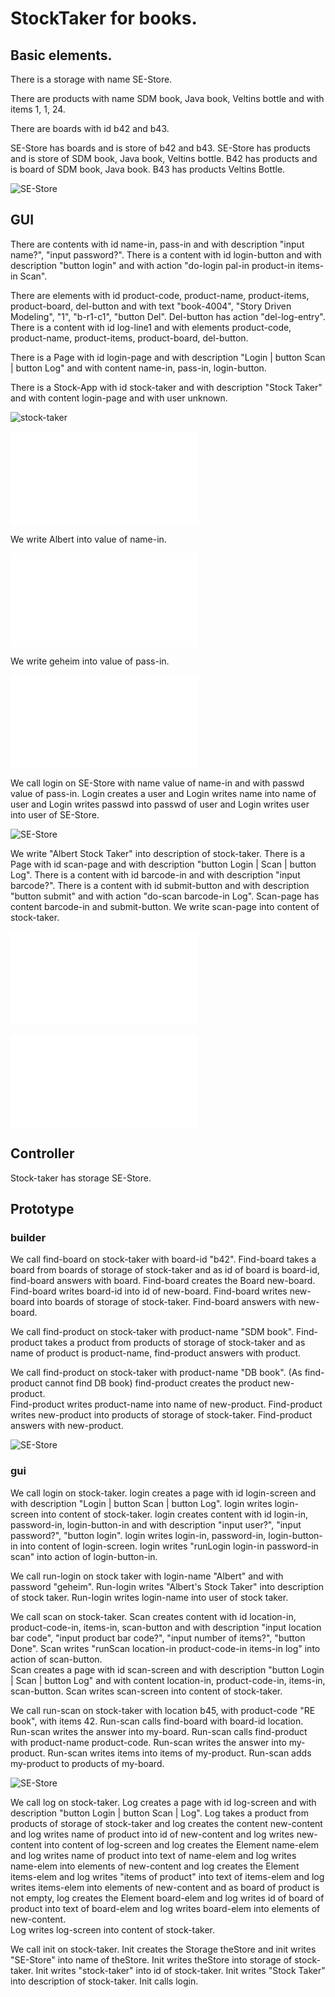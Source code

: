 
# StockTaker for books. 

## Basic elements. 

There is a storage with name SE-Store. 

There are products with name SDM book, Java book, Veltins bottle
and with items 1, 1, 24. 

There are boards with id b42 and b43.

SE-Store has boards and is store of b42 and b43.
SE-Store has products and is store of SDM book, Java book, Veltins bottle.
B42 has products and is board of SDM book, Java book.
B43 has products Veltins Bottle.

![SE-Store](objects.svg)


## GUI

There are contents with id name-in, pass-in
and with description "input name?", "input password?".
There is a content with id login-button and with description "button login"
and with action "do-login pal-in product-in items-in Scan".

There are elements with id product-code, product-name, product-items, product-board, del-button and 
with text "book-4004", "Story Driven Modeling", "1", "b-r1-c1", "button Del". 
Del-button has action "del-log-entry".
There is a content with id log-line1 and with elements product-code, product-name, product-items, product-board, del-button.

There is a Page with id login-page 
and with description "Login | button Scan | button Log"
and with content name-in, pass-in, login-button.

There is a Stock-App with id stock-taker 
and with description "Stock Taker"
and with content login-page 
and with user unknown.

![stock-taker](gui.svg)

![stock-taker](stock01.html)

We write Albert into value of name-in. 

![stock-taker](stock02.html)

We write geheim into value of pass-in. 

![stock-taker](stock03.html)

We call login on SE-Store with name value of name-in and with passwd value of pass-in. 
Login creates a user and
Login writes name into name of user and 
Login writes passwd into passwd of user and 
Login writes user into user of SE-Store. 

![SE-Store](user.svg)


We write "Albert Stock Taker" into description of stock-taker.
There is a Page with id scan-page 
and with description "button Login | Scan | button Log".
There is a content with id barcode-in and with description "input barcode?".
There is a content with id submit-button and with description "button submit"
and with action "do-scan barcode-in Log".
Scan-page has content barcode-in and submit-button. 
We write scan-page into content of stock-taker. 

![stock-taker](stock04.html)


![stock-taker](stock01-04.mockup.html)




## Controller

Stock-taker has storage SE-Store. 


## Prototype

### builder

We call find-board on stock-taker with board-id "b42". 
Find-board takes a board from boards of storage of stock-taker 
and as id of board is board-id, find-board answers with board.
Find-board creates the Board new-board. 
Find-board writes board-id into id of new-board. 
Find-board writes new-board into boards of storage of stock-taker.
Find-board answers with new-board. 

We call find-product on stock-taker with product-name "SDM book". 
Find-product takes a product from products of storage of stock-taker
and as name of product is product-name, find-product answers with product.

We call find-product on stock-taker with product-name "DB book". 
(As find-product cannot find DB book)
find-product creates the product new-product.   
Find-product writes product-name into name of new-product.
Find-product writes new-product into products of storage of stock-taker.
Find-product answers with new-product. 

![SE-Store](find-product.svg)

### gui

We call login on stock-taker.
login creates a page with id login-screen 
and with description "Login | button Scan | button Log".
login writes login-screen into content of stock-taker.
login creates content with id login-in, password-in, login-button-in
and with description "input user?", "input password?", "button login".
login writes login-in, password-in, login-button-in into content of login-screen. 
login writes "runLogin login-in password-in scan" into action of login-button-in.

We call run-login on stock taker with login-name "Albert" and with password "geheim". 
Run-login writes "Albert's Stock Taker" into description of stock taker. 
Run-login writes login-name into user of stock taker. 

We call scan on stock-taker.
Scan creates content with id location-in, product-code-in, items-in, scan-button 
and with description 
  "input location bar code",
  "input product bar code?", 
  "input number of items?",
  "button Done".
Scan writes "runScan location-in product-code-in items-in log" into action of scan-button.   
Scan creates a page with id scan-screen 
and with description "button Login | Scan | button Log"
and with content location-in, product-code-in, items-in, scan-button.
Scan writes scan-screen into content of stock-taker.

We call run-scan on stock-taker with location b45, with product-code "RE book", with items 42.
Run-scan calls find-board with board-id location.
Run-scan writes the answer into my-board.
Run-scan calls find-product with product-name product-code. 
Run-scan writes the answer into my-product.
Run-scan writes items into items of my-product.
Run-scan adds my-product to products of my-board.  

![SE-Store](run-scan.svg)

We call log on stock-taker.
Log creates a page with id log-screen 
and with description "button Login | button Scan | Log". 
Log takes a product from products of storage of stock-taker
and log creates the content new-content 
and log writes name of product into id of new-content
and log writes new-content into content of log-screen
and log creates the Element name-elem 
and log writes name of product into text of name-elem
and log writes name-elem into elements of new-content
and log creates the Element items-elem 
and log writes "items of product" into text of items-elem
and log writes items-elem into elements of new-content
and as board of product is not empty,
log creates the Element board-elem 
and log writes id of board of product into text of board-elem
and log writes board-elem into elements of new-content.  
Log writes log-screen into content of stock-taker. 


We call init on stock-taker.
Init creates the Storage theStore and init writes "SE-Store" into name of theStore.
Init writes theStore into storage of stock-taker.
Init writes "stock-taker" into id of stock-taker.
Init writes "Stock Taker" into description of stock-taker. 
Init calls login.


